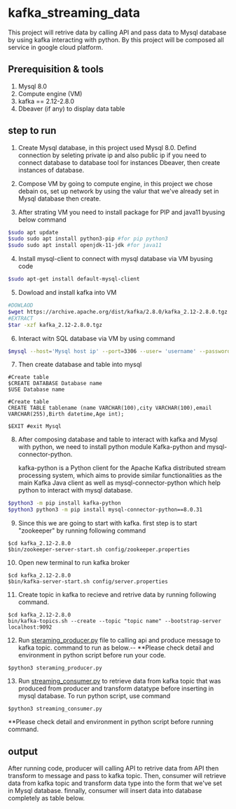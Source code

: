 # kafka_streaming_data
This project will retrive data by calling API and pass data to Mysql database by using kafka interacting with python.
By this project will be composed all service in google cloud platform.

## Prerequisition & tools
1. Mysql 8.0
2. Compute engine (VM)
3. kafka == 2.12-2.8.0
4. Dbeaver (if any) to display data table

## step to run

1. Create Mysql database, in this project used Mysql 8.0. Defind connection by seleting private ip and also public ip if you need to connect database to database tool for instances Dbeaver, then create instances of database.

2. Compose VM by going to compute engine, in this project we chose debain os, set up network by using the valur that we've already set in Mysql database then create.

3. After strating VM you need to install package for PIP and java11 byusing below command
```bash
$sudo apt update
$sudo sudo apt install python3-pip #for pip python3
$sudo sudo apt install openjdk-11-jdk #for java11
```
4. Install mysql-client to connect with mysql database via VM byusing code
```bash
$sudo apt-get install default-mysql-client
```
5. Dowload and install kafka into VM
```bash
#DOWLAOD
$wget https://archive.apache.org/dist/kafka/2.8.0/kafka_2.12-2.8.0.tgz
#EXTRACT
$tar -xzf kafka_2.12-2.8.0.tgz
```
6. Interact witn SQL database via VM by using command 
```bash
$mysql --host='Mysql host ip' --port=3306 --user= 'username' --password= 'databasepassword'
```
7. Then create database and table into mysql 
```Mysql
#Create table
$CREATE DATABASE Database name 
$USE Database name

#Create table
CREATE TABLE tablename (name VARCHAR(100),city VARCHAR(100),email VARCHAR(255),Birth datetime,Age int);

$EXIT #exit Mysql
```

8. After composing database and table to interact with kafka and Mysql with python, we need to install python module Kafka-python and mysql-connector-python.

   kafka-python is a Python client for the Apache Kafka distributed stream processing system, which aims to provide similar functionalities as the main Kafka Java client as well as mysql-connector-python which help python to interact with mysql database.
``` bash
$python3 -m pip install kafka-python
$python3 python3 -m pip install mysql-connector-python==8.0.31
```
9. Since this we are going to start with kafka. first step is to start "zookeeper" by running following command
```shell
$cd kafka_2.12-2.8.0
$bin/zookeeper-server-start.sh config/zookeeper.properties
```

10. Open new terminal to run kafka broker
```shell
$cd kafka_2.12-2.8.0
$bin/kafka-server-start.sh config/server.properties
```
11. Create topic in kafka to recieve and retrive data by running following command.
```shell
$cd kafka_2.12-2.8.0
bin/kafka-topics.sh --create --topic "topic name" --bootstrap-server localhost:9092
```
12. Run [steraming_producer.py](https://github.com/khokiat/kafka_streaming_data/blob/main/Streaming_producer.py) file to calling api and produce message to kafka topic. command to run as below.--
**Please check detail and environment in python script before run your code.
```shell
$python3 steraming_producer.py
```

13. Run [streaming_consumer.py](https://github.com/khokiat/kafka_streaming_data/blob/main/streaming_consumer.py) to retrieve data from kafka topic that was produced from producer and transform datatype before inserting in mysql database. To run python script, use command
```shell
$python3 streaming_consumer.py
```
**Please check detail and environment in python script before running command.

## output
After running code, producer will calling API to retrive data from API then transform to message and pass to kafka topic. Then, consumer will retrieve data from kafka topic and transform data type into the form that we've set in Mysql database. finnally, consumer will insert data into database completely as table below. 
